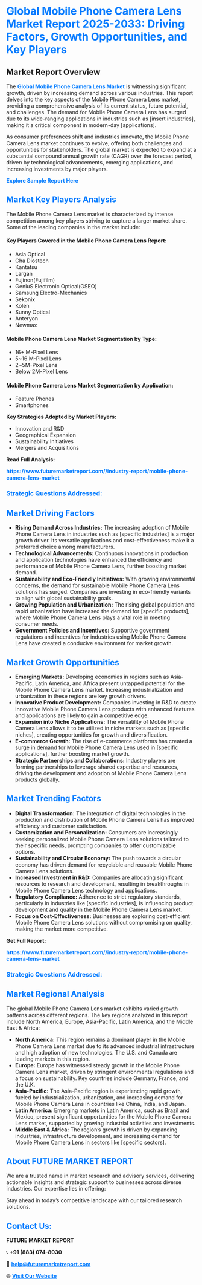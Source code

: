 <h1 style="color: #007BFF;">Global Mobile Phone Camera Lens Market Report 2025-2033: Driving Factors, Growth Opportunities, and Key Players</h1>

<section id="overview">
<h2>Market Report Overview</h2>
<p>The <a href="https://www.futuremarketreport.com//industry-report/mobile-phone-camera-lens-market" style="color: #007BFF; text-decoration: none;"><strong>Global Mobile Phone Camera Lens Market</strong></a> is witnessing significant growth, driven by increasing demand across various industries. This report delves into the key aspects of the Mobile Phone Camera Lens market, providing a comprehensive analysis of its current status, future potential, and challenges. The demand for Mobile Phone Camera Lens has surged due to its wide-ranging applications in industries such as [insert industries], making it a critical component in modern-day [applications].</p>
<p>As consumer preferences shift and industries innovate, the Mobile Phone Camera Lens market continues to evolve, offering both challenges and opportunities for stakeholders. The global market is expected to expand at a substantial compound annual growth rate (CAGR) over the forecast period, driven by technological advancements, emerging applications, and increasing investments by major players.</p>
</section>

<section id="overview">
<p><a href="https://www.futuremarketreport.com//request-sample/reportId=76416" style="color: #007BFF; text-decoration: none;"><strong>Explore Sample Report Here</strong></a></p>
</section>

<section id="key-players">
<h2 style="color: #007BFF;">Market Key Players Analysis</h2>
<p>The Mobile Phone Camera Lens market is characterized by intense competition among key players striving to capture a larger market share. Some of the leading companies in the market include:</p>
<h4>Key Players Covered in the Mobile Phone Camera Lens Report:</h4>
<ul><li>Asia Optical</li><li>Cha Diostech</li><li>Kantatsu</li><li>Largan</li><li>Fujinon(Fujifilm)</li><li>GeniuS Electronic Optical(GSEO)</li><li>Samsung Electro-Mechanics</li><li>Sekonix</li><li>Kolen</li><li>Sunny Optical</li><li>Anteryon</li><li>Newmax</li></ul>
<h4>Mobile Phone Camera Lens Market Segmentation by Type:</h4>
<ul><li>16+ M-Pixel Lens</li><li>5~16 M-Pixel Lens</li><li>2~5M-Pixel Lens</li><li>Below 2M-Pixel Lens</li></ul>

<h4>Mobile Phone Camera Lens Market Segmentation by Application:</h4>
<ul><li>Feature Phones</li><li>Smartphones</li></ul>
<p><strong>Key Strategies Adopted by Market Players:</strong></p>
<ul>
<li>Innovation and R&D</li>
<li>Geographical Expansion</li>
<li>Sustainability Initiatives</li>
<li>Mergers and Acquisitions</li>
</ul>
</section>

<section>
<p><strong>Read Full Analysis: </strong></p><a href="https://www.futuremarketreport.com//industry-report/mobile-phone-camera-lens-market" style="color: #007BFF; text-decoration: none;"><strong>https://www.futuremarketreport.com//industry-report/mobile-phone-camera-lens-market</strong></a>
<h3 style="color: #007BFF;">Strategic Questions Addressed:</h3>
</section>

<section id="driving-factors">
<h2 style="color: #007BFF;">Market Driving Factors</h2>
<ul>
<li><strong>Rising Demand Across Industries:</strong> The increasing adoption of Mobile Phone Camera Lens in industries such as [specific industries] is a major growth driver. Its versatile applications and cost-effectiveness make it a preferred choice among manufacturers.</li>
<li><strong>Technological Advancements:</strong> Continuous innovations in production and application technologies have enhanced the efficiency and performance of Mobile Phone Camera Lens, further boosting market demand.</li>
<li><strong>Sustainability and Eco-Friendly Initiatives:</strong> With growing environmental concerns, the demand for sustainable Mobile Phone Camera Lens solutions has surged. Companies are investing in eco-friendly variants to align with global sustainability goals.</li>
<li><strong>Growing Population and Urbanization:</strong> The rising global population and rapid urbanization have increased the demand for [specific products], where Mobile Phone Camera Lens plays a vital role in meeting consumer needs.</li>
<li><strong>Government Policies and Incentives:</strong> Supportive government regulations and incentives for industries using Mobile Phone Camera Lens have created a conducive environment for market growth.</li>
</ul>
</section>

<section id="growth-opportunities">
<h2 style="color: #007BFF;">Market Growth Opportunities</h2>
<ul>
<li><strong>Emerging Markets:</strong> Developing economies in regions such as Asia-Pacific, Latin America, and Africa present untapped potential for the Mobile Phone Camera Lens market. Increasing industrialization and urbanization in these regions are key growth drivers.</li>
<li><strong>Innovative Product Development:</strong> Companies investing in R&D to create innovative Mobile Phone Camera Lens products with enhanced features and applications are likely to gain a competitive edge.</li>
<li><strong>Expansion into Niche Applications:</strong> The versatility of Mobile Phone Camera Lens allows it to be utilized in niche markets such as [specific niches], creating opportunities for growth and diversification.</li>
<li><strong>E-commerce Growth:</strong> The rise of e-commerce platforms has created a surge in demand for Mobile Phone Camera Lens used in [specific applications], further boosting market growth.</li>
<li><strong>Strategic Partnerships and Collaborations:</strong> Industry players are forming partnerships to leverage shared expertise and resources, driving the development and adoption of Mobile Phone Camera Lens products globally.</li>
</ul>
</section>

<section id="trending-factors">
<h2 style="color: #007BFF;">Market Trending Factors</h2>
<ul>
<li><strong>Digital Transformation:</strong> The integration of digital technologies in the production and distribution of Mobile Phone Camera Lens has improved efficiency and customer satisfaction.</li>
<li><strong>Customization and Personalization:</strong> Consumers are increasingly seeking personalized Mobile Phone Camera Lens solutions tailored to their specific needs, prompting companies to offer customizable options.</li>
<li><strong>Sustainability and Circular Economy:</strong> The push towards a circular economy has driven demand for recyclable and reusable Mobile Phone Camera Lens solutions.</li>
<li><strong>Increased Investment in R&D:</strong> Companies are allocating significant resources to research and development, resulting in breakthroughs in Mobile Phone Camera Lens technology and applications.</li>
<li><strong>Regulatory Compliance:</strong> Adherence to strict regulatory standards, particularly in industries like [specific industries], is influencing product development and quality in the Mobile Phone Camera Lens market.</li>
<li><strong>Focus on Cost-Effectiveness:</strong> Businesses are exploring cost-efficient Mobile Phone Camera Lens solutions without compromising on quality, making the market more competitive.</li>
</ul>
</section>

<section>
<p><strong>Get Full Report: </strong></p><a href="https://www.futuremarketreport.com//industry-report/mobile-phone-camera-lens-market" style="color: #007BFF; text-decoration: none;"><strong>https://www.futuremarketreport.com//industry-report/mobile-phone-camera-lens-market</strong></a>
<h3 style="color: #007BFF;">Strategic Questions Addressed:</h3>
</section>


<section id="regional-analysis">
<h2 style="color: #007BFF;">Market Regional Analysis</h2>
<p>The global Mobile Phone Camera Lens market exhibits varied growth patterns across different regions. The key regions analyzed in this report include North America, Europe, Asia-Pacific, Latin America, and the Middle East & Africa:</p>
<ul>
<li><strong>North America:</strong> This region remains a dominant player in the Mobile Phone Camera Lens market due to its advanced industrial infrastructure and high adoption of new technologies. The U.S. and Canada are leading markets in this region.</li>
<li><strong>Europe:</strong> Europe has witnessed steady growth in the Mobile Phone Camera Lens market, driven by stringent environmental regulations and a focus on sustainability. Key countries include Germany, France, and the U.K.</li>
<li><strong>Asia-Pacific:</strong> The Asia-Pacific region is experiencing rapid growth, fueled by industrialization, urbanization, and increasing demand for Mobile Phone Camera Lens in countries like China, India, and Japan.</li>
<li><strong>Latin America:</strong> Emerging markets in Latin America, such as Brazil and Mexico, present significant opportunities for the Mobile Phone Camera Lens market, supported by growing industrial activities and investments.</li>
<li><strong>Middle East & Africa:</strong> The region’s growth is driven by expanding industries, infrastructure development, and increasing demand for Mobile Phone Camera Lens in sectors like [specific sectors].</li>
</ul>
</section>

<footer>
<h2 style="color: #007BFF;">About FUTURE MARKET REPORT</h2>
<p>We are a trusted name in market research and advisory services, delivering actionable insights and strategic support to businesses across diverse industries. Our expertise lies in offering:</p>

<p>Stay ahead in today’s competitive landscape with our tailored research solutions.</p>

<h2 style="color: #007BFF;">Contact Us:</h2>
<p><strong>FUTURE MARKET REPORT</strong></p>
<p>📞 <strong>+91 (883) 074-8030</strong></p>
<p>📧 <strong><a href="mailto:help@futuremarketreport.com" style="color: #007BFF;">help@futuremarketreport.com</a></strong></p>
<p>🌐 <strong><a href="https://www.futuremarketreport.com/" style="color: #007BFF;">Visit Our Website</a></strong></p>
</footer>